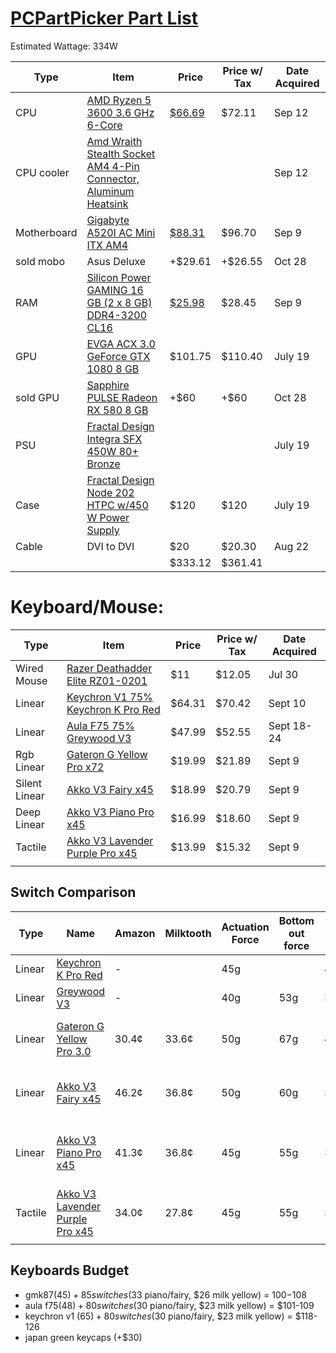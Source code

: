  # [PCPartPicker Part List](https://pcpartpicker.com/list/9HWVJy)
Estimated Wattage: 334W

| Type        | Item                                                                                                                                                                                     | Price                                                                                               | Price w/ Tax | Date Acquired |
| ----------- | ---------------------------------------------------------------------------------------------------------------------------------------------------------------------------------------- | --------------------------------------------------------------------------------------------------- | ------------ | ------------- |
| CPU         | [AMD Ryzen 5 3600 3.6 GHz 6-Core](https://pcpartpicker.com/product/9nm323/amd-ryzen-5-3600-36-thz-6-core-processor-100-100000031box)                                                     | [$66.69](https://www.ebay.com/itm/395619960557)                                                     | $72.11       | Sep 12        |
| CPU cooler  | [Amd Wraith Stealth Socket AM4 4-Pin Connector, Aluminum Heatsink](https://pcpartpicker.com/product/ht2bt6/placeholder-)                                                                 |                                                                                                     |              | Sep 12        |
| Motherboard | [Gigabyte A520I AC Mini ITX AM4](https://pcpartpicker.com/product/s6tKHx/gigabyte-a520i-ac-mini-itx-am4-motherboard-a520i-ac)                                                            | [$88.31](https://www.amazon.com/gp/product/B08F7BHDLY/ref=ppx_od_dt_b_asin_title_s00?ie=UTF8&psc=1) | $96.70       | Sep 9         |
| sold mobo   | Asus Deluxe                                                                                                                                                                              | +$29.61                                                                                             | +$26.55      | Oct 28        |
| RAM         | [Silicon Power GAMING 16 GB (2 x 8 GB) DDR4-3200 CL16](https://pcpartpicker.com/product/P4FKHx/silicon-power-sp016gxlzu320bdaj5-16-gb-2-x-8-gb-ddr4-3200-cl16-memory-sp016gxlzu320bdaj5) | [$25.98](https://www.ebay.com/itm/256625508026)                                                     | $28.45       | Sep 9         |
| GPU         | [EVGA ACX 3.0 GeForce GTX 1080 8 GB](https://pcpartpicker.com/product/bNcMnQ/evga-video-card-08gp46286)                                                                                  | $101.75                                                                                             | $110.40      | July 19       |
| sold GPU    | [Sapphire PULSE Radeon RX 580 8 GB](https://pcpartpicker.com/product/y2DzK8/sapphire-radeon-rx-580-8gb-pulse-video-card-11265-05)                                                        | +$60                                                                                                | +$60         | Oct 28        |
| PSU         | [Fractal Design Integra SFX 450W 80+ Bronze](https://pcpartpicker.com/product/sFfmP6/fractal-design-power-supply-fdpsuin3b450w)                                                          |                                                                                                     |              | July 19       |
| Case        | [Fractal Design Node 202 HTPC w/450 W Power Supply](https://pcpartpicker.com/product/XbKhP6/fractal-design-case-fdmcanode202aaus)                                                        | $120                                                                                                | $120         | July 19       |
| Cable       | DVI to DVI                                                                                                                                                                               | $20                                                                                                 | $20.30       | Aug 22        |
|             |                                                                                                                                                                                          | $333.12                                                                                             | $361.41      |               |
# Keyboard/Mouse:

| Type          | Item                                                                                                                             | Price  | Price w/ Tax | Date Acquired |
| ------------- | -------------------------------------------------------------------------------------------------------------------------------- | ------ | ------------ | ------------- |
| Wired Mouse   | [Razer Deathadder Elite RZ01-0201](https://www.ebay.com/itm/305685843033)                                                        | $11    | $12.05       | Jul 30        |
| Linear        | [Keychron V1 75% Keychron K Pro Red](https://www.amazon.com/dp/B09NLW62PN?ref=ppx_yo2ov_dt_b_fed_asin_title)                     | $64.31 | $70.42       | Sept 10       |
| Linear        | [Aula F75 75% Greywood V3](https://www.amazon.com/gp/product/B0CNVMCQ7Q/ref=ppx_yo_dt_b_asin_title_o02_s00?ie=UTF8&psc=1)        | $47.99 | $52.55       | Sept 18-24    |
| Rgb Linear    | [Gateron G Yellow Pro x72](https://www.amazon.com/gp/product/B0C7TL9W4X/ref=ppx_yo_dt_b_asin_title_o02_s00?ie=UTF8&psc=1)        | $19.99 | $21.89       | Sept 9        |
| Silent Linear | [Akko V3 Fairy x45](https://www.amazon.com/gp/product/B0CJY6RV2V/ref=ppx_yo_dt_b_asin_title_o02_s00?ie=UTF8&psc=1)               | $18.99 | $20.79       | Sept 9        |
| Deep Linear   | [Akko V3 Piano Pro x45](https://www.amazon.com/gp/product/B0CG5HQGK6/ref=ppx_yo_dt_b_asin_title_o02_s00?ie=UTF8&psc=1)           | $16.99 | $18.60       | Sept 9        |
| Tactile       | [Akko V3 Lavender Purple Pro x45](https://www.amazon.com/gp/product/B0CBTLK5Z5/ref=ppx_yo_dt_b_asin_title_o02_s00?ie=UTF8&psc=1) | $13.99 | $15.32       | Sept 9        |
|               |                                                                                                                                  |        |              |               |

## Switch Comparison
| Type    | Name                                                                                           | Amazon | Milktooth | Actuation Force | Bottom out force | Total Travel | Descriptors                                               |
| ------- | ---------------------------------------------------------------------------------------------- | ------ | --------- | --------------- | ---------------- | ------------ | --------------------------------------------------------- |
| Linear  | [Keychron K Pro Red](https://www.keychron.com/products/keychron-k-pro-switch)                  | -      |           | 45g             |                  | 4mm          | Quiet, Office/gaming                                      |
| Linear  | [Greywood V3](https://epomaker.com/products/leobog-graywood-v3-switch-set)                     | -      |           | 40g             | 53g              | 3.6mm        |                                                           |
| Linear  | [Gateron G Yellow Pro 3.0](https://milktooth.com/products/switches/g-pro-3-yellow)             | 30.4¢  | 33.6¢     | 50g             | 67g              | 4mm          | high-pitched, **creamy**, resonant, polished              |
| Linear  | [Akko V3 Fairy x45](https://milktooth.com/products/switches/fairy)                             | 46.2¢  | 36.8¢     | 50g             | 60g              | 3.3mm        | **muted**, polished, mild, neutral, subtle                |
| Linear  | [Akko V3 Piano Pro x45](https://milktooth.com/products/switches/piano-pro)                     | 41.3¢  | 36.8¢     | 45g             | 55g              | 3.5mm        | **clacky**, creamy, **resonant**, silky, bouncy, polished |
| Tactile | [Akko V3 Lavender Purple Pro x45](https://milktooth.com/products/switches/lavender-purple-pro) | 34.0¢  | 27.8¢     | 45g             | 55g              | 3.8mm        | accented, **snappy**, bouncy, polished                    |
|         |                                                                                                |        |           |                 |                  |              |                                                           |
## Keyboards Budget
- gmk87($45) + 85 switches ($33 piano/fairy, $26 milk yellow) = $100-$108
- aula f75($48) + 80 switches ($30 piano/fairy, $23 milk yellow) = $101-109
- keychron v1 ($65) + 80 switches ($30 piano/fairy, $23 milk yellow) = $118-126
- japan green keycaps (+$30)                         